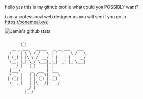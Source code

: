 hello yes this is my github profile what could you POSSIBLY want?

i am a professional web designer as you will see if you go to https://bonemeal.xyz

![Jamie's github stats](https://github-readme-stats.vercel.app/api?username=bonexd&show_icons=true&count_private=true)
```
        _                            
       (_)                           
   __ _ ___   _____   _ __ ___   ___ 
  / _` | \ \ / / _ \ | '_ ` _ \ / _ \
 | (_| | |\ V /  __/ | | | | | |  __/
  \__, |_| \_/ \___|_|_| |_| |_|\___|
   __/ |   (_)     | |               
  |___/     _  ___ | |__             
  / _` |   | |/ _ \| '_ \            
 | (_| |   | | (_) | |_) |           
  \__,_|   | |\___/|_.__/            
          _/ |                       
         |__/                 
```
